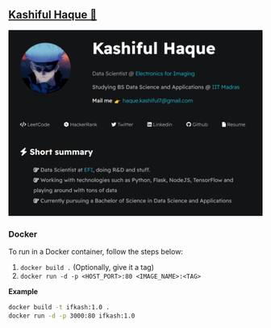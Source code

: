 ## **[Kashiful Haque 🔗](https://ifkash.vercel.app)**

![Overview](assets/images/overview.png?raw=true)

### Docker

To run in a Docker container, follow the steps below:

1. `docker build .` (Optionally, give it a tag)
2. `docker run -d -p <HOST_PORT>:80 <IMAGE_NAME>:<TAG>`

**Example**
```bash
docker build -t ifkash:1.0 .
docker run -d -p 3000:80 ifkash:1.0
```
